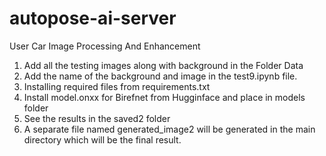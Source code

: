 # autopose-ai-server
User Car Image Processing And Enhancement
1) Add all the testing images along with background in the Folder Data
2) Add the name of the background and image in the test9.ipynb file. 
3) Installing required files from requirements.txt
4) Install model.onxx for Birefnet from Hugginface and place in models folder
5) See the results in the saved2 folder
6) A separate file named generated_image2 will be generated in the main directory which will be the final result. 

